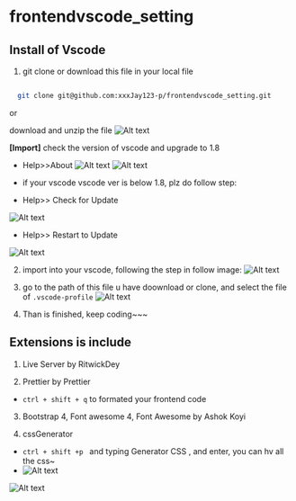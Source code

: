 # frontendvscode_setting

## Install of Vscode

1.  git clone or download this file in your local file

```bash

  git clone git@github.com:xxxJay123-p/frontendvscode_setting.git

```

or

download and unzip the file
![Alt text](./asset/image-2.png)

**[Import]** check the version of vscode and upgrade to 1.8
- Help>>About
![Alt text](./asset/about.png)
![Alt text](./asset/version.png)

- if your vscode vscode ver is below 1.8,
plz do follow step:
- Help>> Check for Update

 ![Alt text](./asset/step1.png)

- Help>> Restart to Update

 ![Alt text](./asset/step2.png)

2. import into your vscode, following the step in follow image:
   ![Alt text](./asset/image.png)

3. go to the path of this file u have doownload or clone, and select the file of `.vscode-profile`
   ![Alt text](./asset/image-1.png)

4. Than is finished, keep coding~~~

## Extensions is include

1. Live Server by RitwickDey

2. Prettier by Prettier

- `ctrl + shift + q` to formated your frontend code

3. Bootstrap 4, Font awesome 4, Font Awesome by Ashok Koyi

4. cssGenerator

- `ctrl + shift +p ` and typing Generator CSS , and enter, you can hv all the css~
- ![Alt text](./asset/image-3.png)

![Alt text](./asset/image-4.png)
